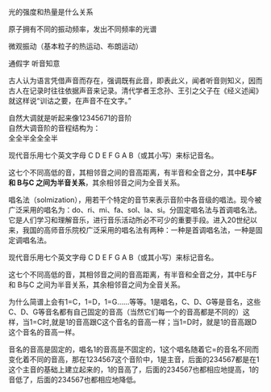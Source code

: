 
光的强度和热量是什么关系  

原子拥有不同的振动频率，发出不同频率的光谱  

微观振动（基本粒子的热运动、布朗运动）  

通假字  听音知意  

古人认为语言凭借声音而存在，强调既有此音，即表此义，闻者听音则知义，因而古人在记录时往往依据声音来记录。清代学者王念孙、王引之父子在《经义述闻》就这样说“训诂之要，在声音不在文字。”  


自然大调就是听起来像12345671的音阶   
自然大调音阶的音程结构为：  
全全半全全全半   

现代音乐用七个英文字母 C D E F G A B（或其小写）来标记音名。

这七个不同高低的音，其相邻音之间的音高距离，有半音和全音之分，其中**E与F 和 B与C 之间为半音关系**，其余相邻音之间为全音关系。  







唱名法（solmization），用若干个特定的音节来表示音阶中各音级的唱法。现今被广泛采用的唱名为：do、ri、mi、fa、sol、la、si。分固定唱名法与首调唱名法。它是人们学习和理解音乐，进行音乐活动所必不可少的重要手段。进入20世纪以来，我国的高师音乐院校广泛采用的唱名法有两种：一种是首调唱名法，一种是固定调唱名法。

现代音乐用七个英文字母 C D E F G A B（或其小写）来标记音名。

这七个不同高低的音，其相邻音之间的音高距离，有半音和全音之分，其中E与F 和 B与C 之间为半音关系，其余相邻音之间为全音关系。

为什么简谱上会有1=C，1=D，1=G……等等。1是唱名，C、D、G等是音名，这些C、D、G等音名都有自己固定的音高（当然它们每一个的音高都是不同的）这样，当1=C时,就是1的音高跟C这个音名的音高一样；当1=D时，就是1的音高跟D这个音名的音高一样。

音名的音高是固定的，唱名1的音高是不固定的，1这个唱名随着它=的音名不同而变化着不同的音高，那在1234567这个音阶中，1是主音，后面的234567都是在1这个主音的基础上建立起来的，1的音高了，后面的234567也都相应地提高，1的音低了，后面的234567也都相应地降低。













